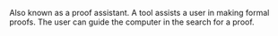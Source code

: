 Also known as a proof assistant.
A tool assists a user in making formal proofs. The user can guide the computer in the search for a proof.